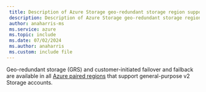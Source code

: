 ```yaml
---
 title: Description of Azure Storage geo-redundant storage region support
 description: Description of Azure Storage geo-redundant storage region support
 author: anaharris-ms
 ms.service: azure
 ms.topic: include
 ms.date: 07/02/2024
 ms.author: anaharris
 ms.custom: include file
---
```


Geo-redundant storage (GRS) and customer-initiated failover and failback are available in all [Azure paired regions](../../regions-paired.md) that support general-purpose v2 Storage accounts.
